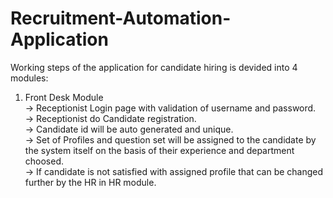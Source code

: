 # Recruitment-Automation-Application

Working steps of the application for candidate hiring is devided into 4 modules:
1. Front Desk Module  
-> Receptionist Login page with validation of username and password.  
-> Receptionist do Candidate registration.  
-> Candidate id will be auto generated and unique.  
-> Set of Profiles and question set will be assigned to the candidate by the system itself on the basis of their experience and department choosed.  
-> If candidate is not satisfied with assigned profile that can be changed further by the HR in HR module.
    

